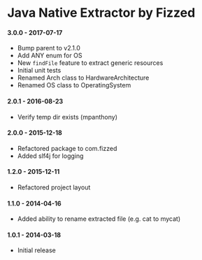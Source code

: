 Java Native Extractor by Fizzed
===============================

#### 3.0.0 - 2017-07-17
 - Bump parent to v2.1.0
 - Add ANY enum for OS
 - New `findFile` feature to extract generic resources
 - Initial unit tests
 - Renamed Arch class to HardwareArchitecture
 - Renamed OS class to OperatingSystem

#### 2.0.1 - 2016-08-23
 - Verify temp dir exists (mpanthony)

#### 2.0.0 - 2015-12-18
 - Refactored package to com.fizzed
 - Added slf4j for logging

#### 1.2.0 - 2015-12-11
 - Refactored project layout

#### 1.1.0 - 2014-04-16
 - Added ability to rename extracted file (e.g. cat to mycat)

#### 1.0.1 - 2014-03-18
 - Initial release
